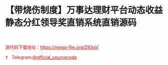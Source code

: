 # 【带烧伤制度】万事达理财平台动态收益静态分红领导奖直销系统直销源码

<br>


<p style="color: red;">源代码下载地址：<a href="https://mega-file.org/Z93gV" style="color: red;">https://mega-file.org/Z93gV</a></p><p style="color: red;"><img src="https://cdn-icons-png.flaticon.com/512/2111/2111646.png" alt="Telegram Icon" style="width: 16px; vertical-align: middle; margin-right: 5px;">Telegram:<a href="https://t.me/official_sourcecode" style="color: red;">@official_sourcecode</a></p>